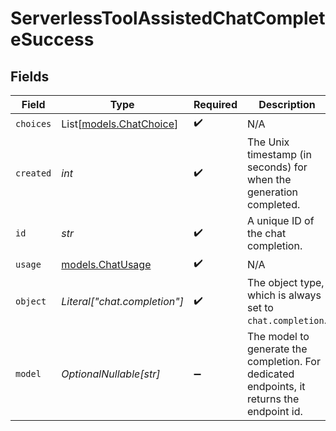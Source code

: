 # ServerlessToolAssistedChatCompleteSuccess


## Fields

| Field                                                                                      | Type                                                                                       | Required                                                                                   | Description                                                                                |
| ------------------------------------------------------------------------------------------ | ------------------------------------------------------------------------------------------ | ------------------------------------------------------------------------------------------ | ------------------------------------------------------------------------------------------ |
| `choices`                                                                                  | List[[models.ChatChoice](../models/chatchoice.md)]                                         | :heavy_check_mark:                                                                         | N/A                                                                                        |
| `created`                                                                                  | *int*                                                                                      | :heavy_check_mark:                                                                         | The Unix timestamp (in seconds) for when the generation completed.                         |
| `id`                                                                                       | *str*                                                                                      | :heavy_check_mark:                                                                         | A unique ID of the chat completion.                                                        |
| `usage`                                                                                    | [models.ChatUsage](../models/chatusage.md)                                                 | :heavy_check_mark:                                                                         | N/A                                                                                        |
| `object`                                                                                   | *Literal["chat.completion"]*                                                               | :heavy_check_mark:                                                                         | The object type, which is always set to `chat.completion`.                                 |
| `model`                                                                                    | *OptionalNullable[str]*                                                                    | :heavy_minus_sign:                                                                         | The model to generate the completion. For dedicated endpoints, it returns the endpoint id. |